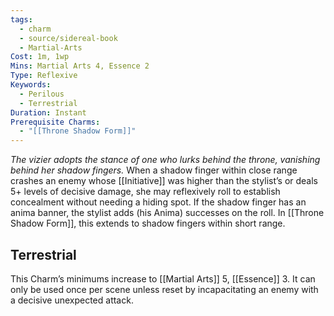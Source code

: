 ```yaml
---
tags:
  - charm
  - source/sidereal-book
  - Martial-Arts
Cost: 1m, 1wp
Mins: Martial Arts 4, Essence 2
Type: Reflexive
Keywords:
  - Perilous
  - Terrestrial
Duration: Instant
Prerequisite Charms:
  - "[[Throne Shadow Form]]"
---
```

*The vizier adopts the stance of one who lurks behind the throne, vanishing behind her shadow fingers.*
When a shadow finger within close range crashes an enemy whose [[Initiative]] was higher than the stylist’s or deals 5+ levels of decisive damage, she may reflexively roll to establish concealment without needing a hiding spot. If the shadow finger has an anima banner, the stylist adds (his Anima) successes on the roll. In [[Throne Shadow Form]], this extends to shadow fingers within short range. 
## Terrestrial
This Charm’s minimums increase to [[Martial Arts]] 5, [[Essence]] 3. It can only be used once per scene unless reset by incapacitating an enemy with a decisive unexpected attack.